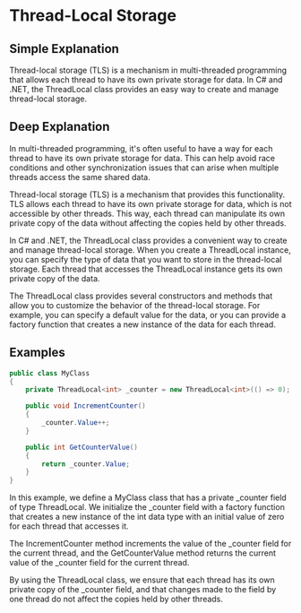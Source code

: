 # Thread-Local Storage

## Simple Explanation

Thread-local storage (TLS) is a mechanism in multi-threaded programming that allows each thread to have its own private storage for data. In C# and .NET, the ThreadLocal<T> class provides an easy way to create and manage thread-local storage.

## Deep Explanation

In multi-threaded programming, it's often useful to have a way for each thread to have its own private storage for data. This can help avoid race conditions and other synchronization issues that can arise when multiple threads access the same shared data.

Thread-local storage (TLS) is a mechanism that provides this functionality. TLS allows each thread to have its own private storage for data, which is not accessible by other threads. This way, each thread can manipulate its own private copy of the data without affecting the copies held by other threads.

In C# and .NET, the ThreadLocal<T> class provides a convenient way to create and manage thread-local storage. When you create a ThreadLocal<T> instance, you can specify the type of data that you want to store in the thread-local storage. Each thread that accesses the ThreadLocal<T> instance gets its own private copy of the data.

The ThreadLocal<T> class provides several constructors and methods that allow you to customize the behavior of the thread-local storage. For example, you can specify a default value for the data, or you can provide a factory function that creates a new instance of the data for each thread.

## Examples

```C#
public class MyClass
{
    private ThreadLocal<int> _counter = new ThreadLocal<int>(() => 0);

    public void IncrementCounter()
    {
        _counter.Value++;
    }

    public int GetCounterValue()
    {
        return _counter.Value;
    }
}
```

In this example, we define a MyClass class that has a private _counter field of type ThreadLocal<int>. We initialize the _counter field with a factory function that creates a new instance of the int data type with an initial value of zero for each thread that accesses it.

The IncrementCounter method increments the value of the _counter field for the current thread, and the GetCounterValue method returns the current value of the _counter field for the current thread.

By using the ThreadLocal<int> class, we ensure that each thread has its own private copy of the _counter field, and that changes made to the field by one thread do not affect the copies held by other threads.